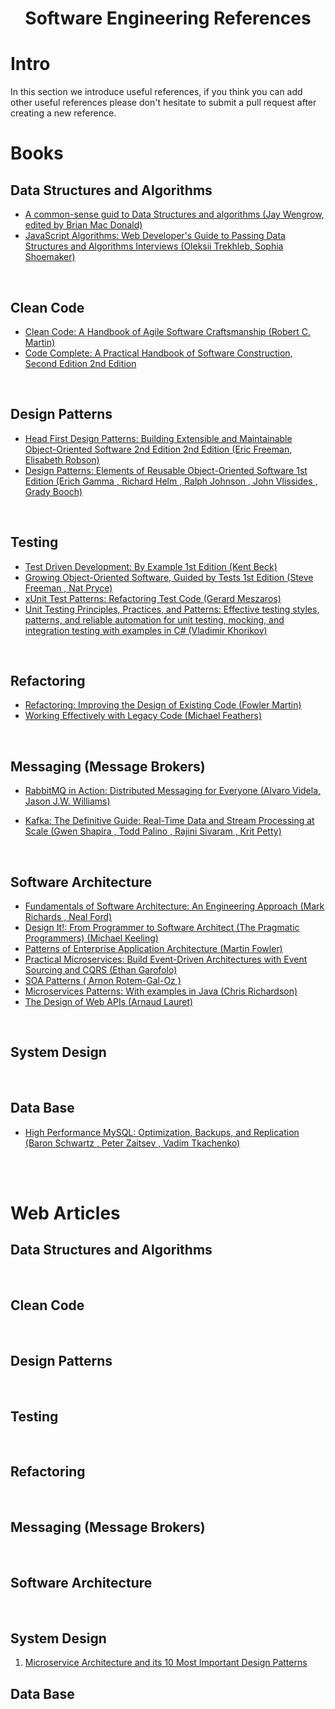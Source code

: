 <h1 align="center">
Software Engineering References
</h1>

# Intro 
In this section we introduce useful references, if you think you can add other useful references please don't hesitate to submit a pull request after creating a new reference.

# Books

## Data Structures and Algorithms

* [A common-sense guid to Data Structures and algorithms (Jay Wengrow, edited by Brian Mac Donald)](Data%20Structures%20and%20Algorithms/a-common-sense-guid-to-data-structures-and-algorithms.md)
* [JavaScript Algorithms: Web Developer's Guide to Passing Data Structures and Algorithms Interviews (Oleksii Trekhleb, Sophia Shoemaker)](Data%20Structures%20and%20Algorithms/javascript-algorithms-web-developer-guid-to-passing-interviews.md)

<br>

## Clean Code

* [Clean Code: A Handbook of Agile Software Craftsmanship (Robert C. Martin)](Clean%20Code/clean-code-robert-martins.md)
* [Code Complete: A Practical Handbook of Software Construction, Second Edition 2nd Edition](Clean%20Code/code-complete-a-practical-handbook-of-software.md)

<br>

## Design Patterns
* [Head First Design Patterns: Building Extensible and Maintainable Object-Oriented Software 2nd Edition 2nd Edition (Eric Freeman, Elisabeth Robson)](Design%20Pattterns/head-first-design-patterns-eric-freeman.md)
* [Design Patterns: Elements of Reusable Object-Oriented Software 1st Edition (Erich Gamma , Richard Helm , Ralph Johnson , John Vlissides , Grady Booch)](Design%20Pattterns/design-patterns-elements-of-reusable-object-oriented-software.md)


<br>

## Testing
* [Test Driven Development: By Example 1st Edition (Kent Beck)](Testing/test-driven-development-by-example-kent-back.md)
* [Growing Object-Oriented Software, Guided by Tests 1st Edition (Steve Freeman , Nat Pryce)](Testing/growing-object-oriented-software-guided-by-tests.md)
* [xUnit Test Patterns: Refactoring Test Code (Gerard Meszaros)](Testing/x-unit-test-patterns-refactoring-test-code.md)
* [Unit Testing Principles, Practices, and Patterns: Effective testing styles, patterns, and reliable automation for unit testing, mocking, and integration testing with examples in C# (Vladimir Khorikov)](Testing/unit-testing-principles-practices-and-patterns-vladmir.md)


<br>

## Refactoring

* [Refactoring: Improving the Design of Existing Code (Fowler Martin)](Refactoring/refactoring-improving-the-design-of-existing-code.md)
* [Working Effectively with Legacy Code (Michael Feathers)](Refactoring/working-effectively-with-legacy-code.md)

<br>

## Messaging (Message Brokers)
* [RabbitMQ in Action: Distributed Messaging for Everyone (Alvaro Videla, Jason J.W. Williams)](Messaging/rabbit-mq-in-action-distributed-messaging.md)

* [Kafka: The Definitive Guide: Real-Time Data and Stream Processing at Scale (Gwen Shapira , Todd Palino , Rajini Sivaram , Krit Petty)](Messaging/kafka-the-definitive-guid-Real-time-data.md)

<br>

## Software Architecture
* [Fundamentals of Software Architecture: An Engineering Approach (Mark Richards , Neal Ford)](Software%20Architecture/fundamentals-of-software-architecture-an-engineer-approach.md)
* [Design It!: From Programmer to Software Architect (The Pragmatic Programmers) (Michael Keeling) ](Software%20Architecture/design-it-from-programmer-to-architecture.md)
* [Patterns of Enterprise Application Architecture (Martin Fowler)](Software%20Architecture/patterns-of-enterprise-application-architecture.md)
* [Practical Microservices: Build Event-Driven Architectures with Event Sourcing and CQRS (Ethan Garofolo)](Software%20Architecture/practical-microservices-build-event-driven-architectures.md)
* [SOA Patterns ( Arnon Rotem-Gal-Oz )](Software%20Architecture/soa-patterns.md)
* [Microservices Patterns: With examples in Java (Chris Richardson)](Software%20Architecture/microservice-patterns-with-examples-in-java.md)
* [The Design of Web APIs (Arnaud Lauret)](Software%20Architecture/the-design-of-web-APIs.md)

<br>

## System Design 

<br>

## Data Base
* [High Performance MySQL: Optimization, Backups, and Replication (Baron Schwartz , Peter Zaitsev , Vadim Tkachenko)](Data%20Base/high-performance-mysql-optimization.md)

<br><br>

# Web Articles 

## Data Structures and Algorithms


<br>

## Clean Code
 

<br>

## Design Patterns
 

<br>

## Testing
 

<br>

## Refactoring

 
<br>

## Messaging (Message Brokers)
 
<br>

## Software Architecture
 
<br>

## System Design 

1. [Microservice Architecture and its 10 Most Important Design Patterns](https://towardsdatascience.com/microservice-architecture-and-its-10-most-important-design-patterns-824952d7fa41)

## Data Base

